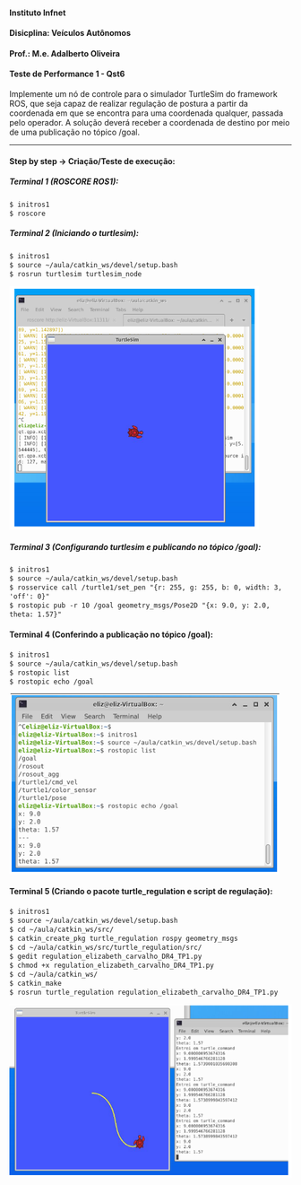 #### Instituto Infnet
#### Disicplina: Veículos Autônomos
#### Prof.: M.e. Adalberto Oliveira
#### Teste de Performance 1 - Qst6

Implemente um nó de controle para o simulador TurtleSim do framework ROS, que seja capaz de realizar regulação de postura a partir da coordenada em que se encontra para uma coordenada qualquer, passada pelo operador. A solução deverá receber a coordenada de destino por meio de uma publicação no tópico /goal.

---

#### Step by step ->  Criação/Teste de execução: 

##### Terminal 1 (ROSCORE ROS1):
```shell
$ initros1
$ roscore
```
##### Terminal 2 (Iniciando o turtlesim):
```shell
$ initros1
$ source ~/aula/catkin_ws/devel/setup.bash
$ rosrun turtlesim turtlesim_node
```
![alt text](https://github.com/ElizCarvalho/TP1_Veiculos_Autonomos/blob/main/evidencia_terminal_2.png "Turtlesim")
##### Terminal 3 (Configurando turtlesim e publicando no tópico /goal):
```shell
$ initros1
$ source ~/aula/catkin_ws/devel/setup.bash
$ rosservice call /turtle1/set_pen "{r: 255, g: 255, b: 0, width: 3, 'off': 0}"
$ rostopic pub -r 10 /goal geometry_msgs/Pose2D "{x: 9.0, y: 2.0, theta: 1.57}"
```
#### Terminal 4 (Conferindo a publicação no tópico /goal):
```shell
$ initros1
$ source ~/aula/catkin_ws/devel/setup.bash
$ rostopic list 
$ rostopic echo /goal
```
![alt text](https://github.com/ElizCarvalho/TP1_Veiculos_Autonomos/blob/main/evidencia_terminal_4.png "Topico /goal")
#### Terminal 5 (Criando o pacote turtle_regulation e script de regulação):
```shell
$ initros1
$ source ~/aula/catkin_ws/devel/setup.bash
$ cd ~/aula/catkin_ws/src/
$ catkin_create_pkg turtle_regulation rospy geometry_msgs
$ cd ~/aula/catkin_ws/src/turtle_regulation/src/
$ gedit regulation_elizabeth_carvalho_DR4_TP1.py
$ chmod +x regulation_elizabeth_carvalho_DR4_TP1.py
$ cd ~/aula/catkin_ws/
$ catkin_make
$ rosrun turtle_regulation regulation_elizabeth_carvalho_DR4_TP1.py
```
![alt text](https://github.com/ElizCarvalho/TP1_Veiculos_Autonomos/blob/main/evidencia_terminal_5.png "Regulação de Postura")









